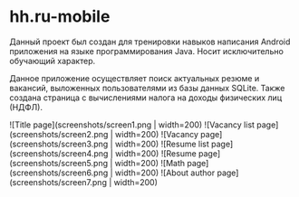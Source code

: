 # hh.ru-mobile

Данный проект был создан для тренировки навыков написания Android приложения на языке программирования Java. Носит исключительно обучающий характер.

Данное приложение осуществляет поиск актуальных резюме и вакансий, выложенных
пользователями из базы данных SQLite. Также создана страница с вычислениями
налога на доходы физических лиц (НДФЛ).

![Title page](screenshots/screen1.png | width=200)
![Vacancy list page](screenshots/screen2.png | width=200)
![Vacancy page](screenshots/screen3.png | width=200)
![Resume list page](screenshots/screen4.png | width=200)
![Resume page](screenshots/screen5.png | width=200)
![Math page](screenshots/screen6.png | width=200)
![About author page](screenshots/screen7.png | width=200)